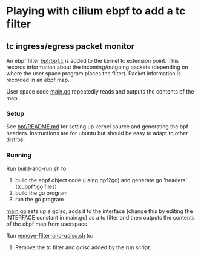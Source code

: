 # Playing with cilium ebpf to add a tc filter

## tc ingress/egress packet monitor

An ebpf filter [bpf/bpf.c](bpf/bpf.c) is added to the kernel tc extension point.
This records information about the incoming/outgoing packets (depending on
where the user space program places the filter).  Packet information is recorded in
an ebpf map.

User space code [main.go](main.go) repeatedly reads and outputs the contents of the map.

### Setup

See [bpf/README.md](bpf/README.md) for setting up kernel source and generating the bpf headers.
Instructions are for ubuntu but should be easy to adapt to other distros.

### Running

Run [build-and-run.sh](build-and-run.sh) to:

1. build the ebpf object code (using bpf2go) and generate go 'headers' (tc_bpf*.go files)
2. build the go program
3. run the go program

[main.go](main.go) sets up a qdisc, adds it to the interface (change this by editing the INTERFACE constant in main.go)
as a tc filter and then outputs the contents of the ebpf map from userspace.

Run [remove-filter-and-qdisc.sh](remove-filter-and-qdisc.sh) to:

1. Remove the tc filter and qdisc added by the run script.
